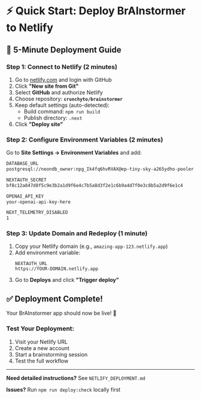 # ⚡ Quick Start: Deploy BrAInstormer to Netlify

## 🎯 5-Minute Deployment Guide

### Step 1: Connect to Netlify (2 minutes)
1. Go to [netlify.com](https://netlify.com) and login with GitHub
2. Click **"New site from Git"**
3. Select **GitHub** and authorize Netlify
4. Choose repository: **`crunchyto/brainstormer`**
5. Keep default settings (auto-detected):
   - Build command: `npm run build`
   - Publish directory: `.next`
6. Click **"Deploy site"**

### Step 2: Configure Environment Variables (2 minutes)
Go to **Site Settings → Environment Variables** and add:

```bash
DATABASE_URL
postgresql://neondb_owner:npg_Ik4fq6hvRVAX@ep-tiny-sky-a265ydho-pooler.eu-central-1.aws.neon.tech/neondb?sslmode=require

NEXTAUTH_SECRET  
bf8c12a847d8f5c9e3b2a1d9f6e4c7b5a8d3f2e1c6b9a4d7f0e3c8b5a2d9f6e1c4

OPENAI_API_KEY
your-openai-api-key-here

NEXT_TELEMETRY_DISABLED
1
```

### Step 3: Update Domain and Redeploy (1 minute)
1. Copy your Netlify domain (e.g., `amazing-app-123.netlify.app`)
2. Add environment variable:
   ```
   NEXTAUTH_URL
   https://YOUR-DOMAIN.netlify.app
   ```
3. Go to **Deploys** and click **"Trigger deploy"**

## ✅ Deployment Complete!

Your BrAInstormer app should now be live! 🎉

### Test Your Deployment:
1. Visit your Netlify URL
2. Create a new account
3. Start a brainstorming session
4. Test the full workflow

---

**Need detailed instructions?** See `NETLIFY_DEPLOYMENT.md`

**Issues?** Run `npm run deploy:check` locally first